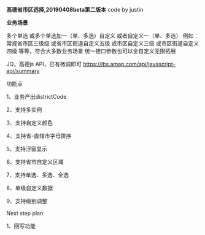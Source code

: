 **高德省市区选择,20190408beta第二版本**
code by justin

**业务场景**

多个单选
或多个单选加一（单、多选）自定义
或者自定义一（单、多选）
例如：
常规省市区三级级
或省市区街道自定义五级
或市区自定义三级
或市区街道自定义四级
等等，符合大多数业务场景
统一接口参数也可以全自定义无限拓展

JQ，高德js API，已有微调即可
https://lbs.amap.com/api/javascript-api/summary

功能点

1、业务产出districtCode

2、支持多实例

3、支持自定义颜色

4、支持省-直辖市字母排序

5、支持浮窗显示

6、支持省市自定义区域

7、支持单选、多选、全选

8、单级自定义数据

9、支持级别调整

Next step plan

1、回写功能